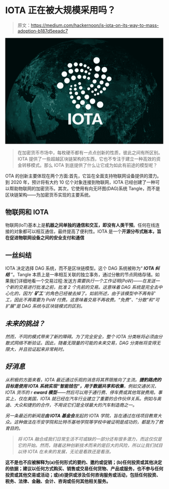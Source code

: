 # IOTA 正在被大规模采用吗？

> 原文：<https://medium.com/hackernoon/is-iota-on-its-way-to-mass-adoption-b187d5eeadc7>

![](img/848b0baed3f4af1d8937d57ef0f15732.png)

> 在加密货币市场中，每枚硬币都有一点点创新的性质，彼此之间有所区别。IOTA 提供了一些超越区块链架构的东西，它也不专注于建立一种高效的资金转移模式。那么 IOTA 到底提供了什么让它成为如此有前途的模型呢？

OTA 的创新主要体现在两个方面:首先，它旨在全面支持物联网设备提供的潜力。到 2020 年，预计将有大约 10 亿个对象连接到物联网，IOTA 已经创建了一种可以帮助物联网的加密货币。其次，它使用有向无环图(DAG)系统 Tangle，而不是区块链架构——为加密货币实现的主要系统。

## **物联网和 IOTA**

物联网(IoT)基本上是**机器之间单独的通信和交互，即没有人类干预**。任何在线连接的对象都可以相互通信，最终提高了便利性。IOTA 是一个**开源分布式账本，旨在促进物联网设备之间的安全支付和通信**

## **一丝纠结**

IOTA 决定选择 DAG 系统，而不是区块链模型。这个 DAG 系统被称为“ ***IOTA 纠结*** ”。Tangle 本质上是一串相互关联的独立事务，通过分散的节点网络存储。如果我们详细地看一个交易过程:发送方*需要执行一个工作证明(PoW)——在发送一个新的交易进行批准之前，批准 2 个先前的交易。这意味着 DAG 系统是完全去中心化的，因为' ***矿工*** '的角色已经被去掉了。如前所述，由于该模型中不再有矿工，因此不再需要为 PoW 付费。这意味着交易不再收费。“免费”、“分散”和“可扩展”是 DAG 系统与区块链模式的区别。*

## *未来的挑战？*

*然而，不同的模式带来了新的障碍。为了完全安全，整个 IOTA 分类帐将必须由分散式网络不断验证。因此，随着无限量的可能的未来交易，DAG 分类帐将变得无限大，并且验证起来非常耗时。*

## *好消息*

*从积极的方面来看，IOTA 最近通过乐观的消息将其界限推向了主流。**捷豹路虎的目标是使用 IOTA 系统实现“智能钱包”，用于数据共享和收集**，例如交通状况，IOTA 货币的 r **eward 模型**——然后可以用于通行费、停车费或其他驾驶费用。事实上，仅在美国，IOTA 就已经在汽车行业建立了重要的合作伙伴关系。例如与奥迪、大众和捷豹的合作，不用说它们是全球最大的汽车制造商之一。*

*另一条最近的新闻是**由 IOTA 基金会**发起的 IOTA 学院，旨在通过在线项目教育大众。这种做法在币安学院和比特币基地学院等学校中被证明是成功的，都是为了教育目的。*

> *将 IOTA 融合成我们日常生活不可或缺的一部分还有很多潜力，而这仅仅是它的开始。然而，随着这种创新技术而来的是巨大的风险，所以让我们拭目以待 IOTA 在未来的发展，无论是看跌还是看涨。*

**这不是也不应被解释为(a)任何形式的要约、邀约或促销；(b)任何投资或其他决定的依据；建议以任何方式购买、销售或交易任何货物、产品或服务，也不参与任何投资或其他交易或活动；或(d)提供或涉及任何咨询服务或活动，包括任何投资、税务、法律、金融、会计、咨询或任何其他相关服务。**
